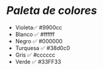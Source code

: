 # *Paleta de colores*



* Violeta✅ #9900cc
* Blanco ✅ #ffffff
* Negro ✅ #000000
* Turquesa ✅ #38d0c0
* Gris ✅ #cccccc
* Verde ✅ #33FF33
